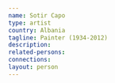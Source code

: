 ```yaml
---
name: Sotir Capo
type: artist
country: Albania
tagline: Painter (1934-2012)
description:
related-persons:
connections:
layout: person
---
```

